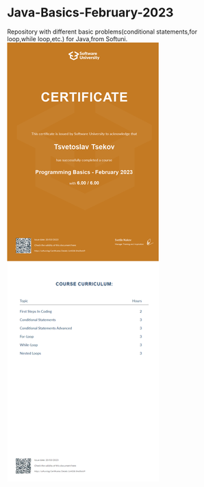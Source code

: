 # Java-Basics-February-2023
Repository with different basic problems(conditional statements,for loop,while loop,etc.) for Java,from Softuni.
<img src="Programming Basics - February 2023 - Certificate.jpeg">
